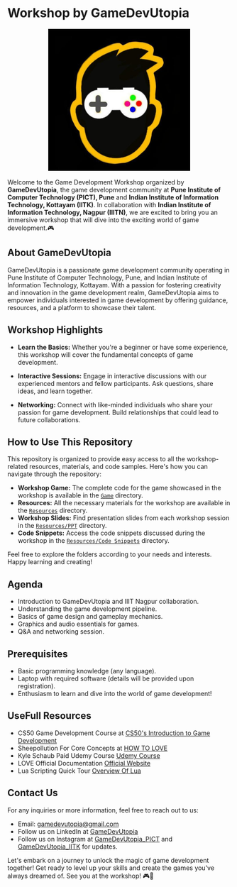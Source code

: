 # Workshop by GameDevUtopia

<p align = "center">
<img src = "Resources/Images/GDUlogo.jpg" alt="GameDevUtopia logo" width="320" height = "320">
</P>

Welcome to the Game Development Workshop organized by **GameDevUtopia**, the game development community at **Pune Institute of Computer Technology (PICT), Pune** and **Indian Institute of Information Technology, Kottayam (IITK)**. In collaboration with **Indian Institute of Information Technology, Nagpur (IIITN)**, we are excited to bring you an immersive workshop that will dive into the exciting world of game development.🎮


## About GameDevUtopia

GameDevUtopia is a passionate game development community operating in Pune Institute of Computer Technology, Pune, and Indian Institute of Information Technology, Kottayam. With a passion for fostering creativity and innovation in the game development realm, GameDevUtopia aims to empower individuals interested in game development by offering guidance, resources, and a platform to showcase their talent.

## Workshop Highlights

- **Learn the Basics:** Whether you're a beginner or have some experience, this workshop will cover the fundamental concepts of game development.
- **Interactive Sessions:** Engage in interactive discussions with our experienced mentors and fellow participants. Ask questions, share ideas, and learn together.

- **Networking:** Connect with like-minded individuals who share your passion for game development. Build relationships that could lead to future collaborations.

## How to Use This Repository

This repository is organized to provide easy access to all the workshop-related resources, materials, and code samples. Here's how you can navigate through the repository:

- **Workshop Game:** The complete code for the game showcased in the workshop is available in the [`Game`](/Game) directory.
- **Resources:** All the necessary materials for the workshop are available in the [`Resources`](/Resources) directory.
- **Workshop Slides:** Find presentation slides from each workshop session in the [`Resources/PPT`](/Resources/PPT) directory.
- **Code Snippets:** Access the code snippets discussed during the workshop in the [`Resources/Code Snippets`](/Resources/Code-Snippets) directory.


Feel free to explore the folders according to your needs and interests. Happy learning and creating!

## Agenda

- Introduction to GameDevUtopia and IIIT Nagpur collaboration.
- Understanding the game development pipeline.
- Basics of game design and gameplay mechanics.
- Graphics and audio essentials for games.
- Q&A and networking session.


## Prerequisites

- Basic programming knowledge (any language).
- Laptop with required software (details will be provided upon registration).
- Enthusiasm to learn and dive into the world of game development! 


## UseFull Resources

- CS50 Game Development Course at [CS50's Introduction to Game Development](https://www.youtube.com/watch?v=b16rgLIf8I4&list=PLhQjrBD2T383Vx9-4vJYFsJbvZ_D17Qzh)
- Sheepollution For Core Concepts at [HOW TO LOVE](https://sheepolution.com/learn/book/0)
- Kyle Schaub Paid Udemy Course [Udemy Course](https://www.udemy.com/course/lua-love/)
- LOVE Official Documentation [Official Website](https://love2d.org/)
- Lua Scripting Quick Tour [Overview Of Lua](https://github.com/pohka/Lua-Beginners-Guide)

## Contact Us

For any inquiries or more information, feel free to reach out to us:

- Email: gamedevutopia@gmail.com
- Follow us on LinkedIn at [GameDevUtopia](https://www.linkedin.com/company/gamedevutopia/)
- Follow us on Instagram at [GameDevUtopia_PICT](https://www.instagram.com/gamedevutopia/) and [GameDevUtopia_IITK](https://www.instagram.com/gamedevutopia_iiitk/) for updates.


Let's embark on a journey to unlock the magic of game development together! Get ready to level up your skills and create the games you've always dreamed of. See you at the workshop! 🎮🚀

